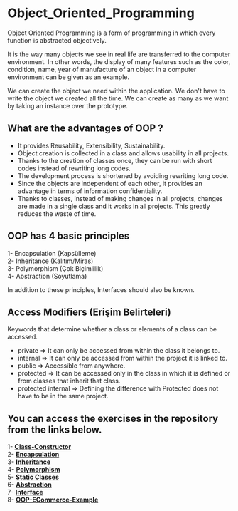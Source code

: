 # Object_Oriented_Programming

Object Oriented Programming is a form of programming in which every function is abstracted objectively.

It is the way many objects we see in real life are transferred to the computer environment. In other words, the display of many features such as the color, condition, name, year of manufacture of an object in a computer environment can be given as an example.

We can create the object we need within the application. We don't have to write the object we created all the time. We can create as many as we want by taking an instance over the prototype.

## What are the advantages of OOP ?
* It provides Reusability, Extensibility, Sustainability.
* Object creation is collected in a class and allows usability in all projects.
* Thanks to the creation of classes once, they can be run with short codes instead of rewriting long codes.
* The development process is shortened by avoiding rewriting long code.
* Since the objects are independent of each other, it provides an advantage in terms of information confidentiality.
* Thanks to classes, instead of making changes in all projects, changes are made in a single class and it works in all projects. This greatly reduces the waste of time.

## OOP has 4 basic principles
1- Encapsulation (Kapsülleme) </br>
2- Inheritance (Kalıtım/Miras) </br>
3- Polymorphism (Çok Biçimlilik) </br>
4- Abstraction (Soyutlama) </br>

In addition to these principles, Interfaces should also be known.

## Access Modifiers (Erişim Belirteleri)
Keywords that determine whether a class or elements of a class can be accessed.
* private => It can only be accessed from within the class it belongs to.
* internal => It can only be accessed from within the project it is linked to.
* public => Accessible from anywhere.
* protected => It can be accessed only in the class in which it is defined or from classes that inherit that class.
* protected internal => Defining the difference with Protected does not have to be in the same project.

## You can access the exercises in the repository from the links below.

1- [**Class-Constructor**](https://github.com/EnesSERENLI/Object_Oriented_Programming/tree/master/Class_Intro)</br>
2- [**Encapsulation**](https://github.com/EnesSERENLI/Object_Oriented_Programming/tree/master/Encapsulation)</br>
3- [**Inheritance**](https://github.com/EnesSERENLI/Object_Oriented_Programming/tree/master/Inheritance)</br>
4- [**Polymorphism**](https://github.com/EnesSERENLI/Object_Oriented_Programming/tree/master/Polymorphism)</br>
5- [**Static Classes**](https://github.com/EnesSERENLI/Object_Oriented_Programming/tree/master/Static_Classes)</br>
6- [**Abstraction**](https://github.com/EnesSERENLI/Object_Oriented_Programming/tree/master/Abstraction)</br>
7- [**Interface**](https://github.com/EnesSERENLI/Object_Oriented_Programming/tree/master/Interface)</br>
8- [**OOP-ECommerce-Example**](https://github.com/EnesSERENLI/Object_Oriented_Programming/tree/master/OOP_Example_Ecommerce)</br>


